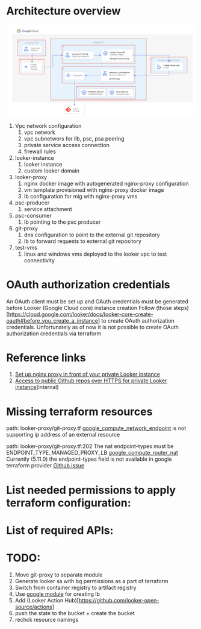# Architecture overview
![Private looker architecture](diagram.png)
1. Vpc network configuration
    1. vpc network
    1. vpc subnetwors for ilb, psc, psa peering
    1. private service access connection
    1. firewall rules
1. looker-instance
    1. looker instance
    1. custom looker domain
1. looker-proxy
    1. nginx docker image with autogenerated nginx-proxy configuration
    1. vm template provisioned with nginx-proxy docker image
    1. lb configuration for mig with nginx-proxy vms
1. psc-producer 
    1. service attachment
1. psc-consumer
    1. lb pointing to the psc producer
1. git-proxy
    1. dns configuration to point to the external git repository
    1. lb to forward requests to external git repository
1. test-vms
    1. linux and windows vms deployed to the looker vpc to test connectivity

# OAuth authorization credentials
An OAuth client must be set up and OAuth credentials must be generated before Looker (Google Cloud core) instance creation
Follow (those steps)[https://cloud.google.com/looker/docs/looker-core-create-oauth#before_you_create_a_instance] to create OAuth authorization credentials.
Unfortunately as of now it is not possible to create OAuth authorization credentials via terraform

# Reference links
1. [Set up nginx proxy in front of your private Looker instance](https://cloud.google.com/looker/docs/looker-core-private-ip-config#grant_public_access_to_private_ip_instances)
1. [Access to public Github repos over HTTPS for private Looker instance](https://docs.google.com/document/d/1YcokqVN7ktG73EirI57_111xKRtQckzTocVzZZ-Zs-s/edit?tab=t.0#heading=h.mi7dxo7e0yzg)(internal)

# Missing terraform resources

path: looker-proxy/git-proxy.tf
[google_compute_network_endpoint](https://registry.terraform.io/providers/hashicorp/google/latest/docs/resources/compute_network_endpoint) is not supporting ip address of an external resource

path: looker-proxy/git-proxy.tf:202
The nat endpoint-types must be ENDPOINT_TYPE_MANAGED_PROXY_LB
[google_compute_router_nat](https://registry.terraform.io/providers/hashicorp/google/latest/docs/resources/compute_router_nat) Currently (5.11.0) the endpoint-types field is not available in google terraform provider
[Github issue](https://github.com/hashicorp/terraform-provider-google/issues/17001)

# List needed permissions to apply terraform configuration:
<todo>

# List of required APIs:
<todo>

# TODO:
1. Move git-proxy to separate module
1. Generate looker sa with bq permissions as a part of terraform 
1. Switch from container registry to artifact registry
1. Use [google module](https://registry.terraform.io/modules/GoogleCloudPlatform/lb-http/google/latest?tab=inputs) for creating lb
1. Add (Looker Action Hub)[https://github.com/looker-open-source/actions]
1. push the state to the bucket + create the bucket
1. rechck resource namings

